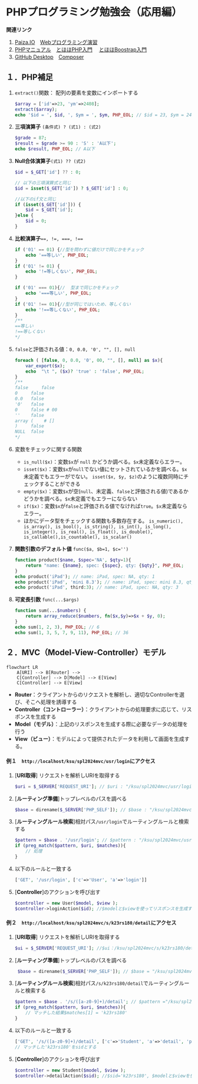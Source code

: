 # PHPプログラミング勉強会（応用編）


**関連リンク**
1. [Paiza.IO](https://paiza.io/ja/projects/new?language=php)　[Webプログラミング演習](http://www-dx.ip.kyusan-u.ac.jp/rs/site/r06wp/)
1. [PHPマニュアル](https://www.php.net/manual/ja/index.php)　[とほほPHP入門](https://www.tohoho-web.com/php/index.html)　 [とほほBoostrap入門](https://www.tohoho-web.com/bootstrap5/index.html)
1. [GitHub Desktop](https://docs.github.com/ja/desktop)　[Composer](https://getcomposer.org/download/)

## １．PHP補足

1. `extract()`関数： 配列の要素を変数にインポートする

    ```php
    $array = ['id'=>23, 'ym'=>2408];
    extract($array);
    echo '$id = ', $id, ', $ym = ', $ym, PHP_EOL; // $id = 23, $ym = 2408
    ```

1. **三項演算子** `(条件式) ? (式1) : (式2)`

   ```php
   $grade = 87;
   $result = $grade >= 90 : 'S' : 'A以下';
   echo $result, PHP_EOL; // A以下
   ```

1. **Null合体演算子**`(式1) ?? (式2)`

   ```php
   $id = $_GET['id'] ?? : 0;
   
   // 以下の三項演算式と同じ
   $id = isset($_GET['id']) ? $_GET['id'] : 0;
   
   //以下のif文と同じ
   if (isset($_GET['id'])) {
       $id = $_GET['id'];
   }else {
       $id = 0;
   }
   ```

1. **比較演算子**`==, !=, ===, !==`

   ```php
   if ('01' == 01) {//型を問わずに値だけで同じかをチェック
       echo '==等しい', PHP_EOL;
   }
   if ('01' != 01) {
       echo '!=等しくない', PHP_EOL;
   }
   
   if ('01' === 01){//  型まで同じかをチェック
       echo '===等しい', PHP_EOL;
   }
   if ('01' !== 01){//型が同じではいため、等しくない
       echo '!==等しくない', PHP_EOL;
   }
   /**
   ==等しい
   !==等しくない
   */
   ```
   
1. `false`と評価される値：`0, 0.0, '0', "", [], null `

   ```php
   foreach ( [false, 0, 0.0, '0', 00, "", [], null] as $x){
       var_export($x);
       echo  "\t ", ($x)? 'true' : 'false', PHP_EOL;
   }
   /**
   false	 false
   0	 false
   0.0	 false
   '0'	 false
   0	 false # 00
   ''	 false
   array (    # []
   )	 false
   NULL	 false
   */
   ```

1. 変数をチェックに関する関数

   - `is_null($x)`：変数`$x`が `null` かどうか調べる。`$x`未定義ならエラー。
   - `isset($x)`：変数`$x`が`null`でない値にセットされているかを調べる。`$x`未定義でもエラーがでない。
     `isset($x, $y, $z)`のように複数同時にチェックすることができる
   - `empty($x)`：変数`$x`が空(`null`、未定義、`false`と評価される値)であるかどうかを調べる。`$x`未定義でもエラーにならない
   - `if($x)`：変数`$x`が`false`と評価される値でなければ`true`。`$x`未定義ならエラー。
   - ほかにデータ型をチェックする関数も多数存在する。
     `is_numeric(), is_array(), is_bool(), is_string(), is_int(), is_long(), is_integer(), is_real(), is_float(), is_double(), is_callable(),is_countable(), is_scalar()`

1. **関数引数のデフォルト値** `func($a, $b=1, $c='')` 

   ```php
   function product($name, $spec='NA', $qty=1){
       return "name: {$name}, spec: {$spec}, qty: {$qty}", PHP_EOL;
   }
   echo product('iPad'); // name: iPad, spec: NA, qty: 1
   echo product('iPad', 'mini 8.3'); // name: iPad, spec: mini 8.3, qty: 1
   echo product('iPad', third:3); // name: iPad, spec: NA, qty: 3
   ```

1. **可変長引数** `func(...$args)`

   ```php
   function sum(...$numbers) {
       return array_reduce($numbers, fn($x,$y)=>$x + $y, 0);
   }
   echo sum(1, 2, 3), PHP_EOL; // 6
   echo sum(1, 3, 5, 7, 9, 11), PHP_EOL; // 36
   ```


## ２．MVC（Model-View-Controller）モデル


```mermaid
flowchart LR　
    A[URI] --> B[Router] --> 
    C[Controller] --> D[Model] --> E[View]
    C[Controller] --> E[View]
```

- **Router**：クライアントからのリクエストを解析し、適切なControllerを選び、そこへ処理を誘導する
- **Controller（コントローラー）**：クライアントからの処理要求に応じて、リスポンスを生成する
- **Model（モデル）**：上記のリスポンスを生成する際に必要なデータの処理を行う
- **View（ビュー）**：モデルによって提供されたデータを利用して画面を生成する。



#### 例１　`http://localhost/ksu/spl2024mvc/usr/login`にアクセス

1. [**URI取得**] リクエストを解析しURIを取得する

    ```php
    $uri = $_SERVER['REQUEST_URI']; // $uri : "/ksu/spl2024mvc/usr/login"
    ```

1. [**ルーティング準備**]トップレベルのパスを調べる

    ```php
    $base = direname($_SERVER['PHP_SELF']); // $base : "/ksu/spl2024mvc"
    ```

1. [**ルーティングルール検索**]相対パス`/usr/login`でルーティングルールと検索する

    ```php
    $pattern = $base . '/usr/login'; // $pattern : "/ksu/spl2024mvc/usr/login" 
    if (preg_match($pattern, $uri, $matches)){
        // 処理
    }
    ```

1. 以下のルールと一致する

    ```php
    ['GET', '/usr/login', ['c'=>'User', 'a'=>'login']]
    ```

1. [**Controller**]のアクションを呼び出す

    ```php
    $controller = new User($model, $view );
    $controller->loginAction($id); //$modelと$viewを使ってリスポンスを生成する
    ```

#### 例２　`http://localhost/ksu/spl2024mvc/s/k23rs180/detail`にアクセス

1. [**URI取得**] リクエストを解析しURIを取得する
   
   ```php
   $ui = $_SERVER['REQUEST_URI']; //$ui：/ksu/spl2024mvc/s/k23rs180/detail
   ```
   
1. [**ルーティング準備**]トップレベルのパスを調べる
   
   ```php
    $base = direname($_SERVER['PHP_SELF']); // $base = "/ksu/spl2024mvc"
   ```
   
1. [**ルーティングルール検索**]相対パス`/s/k23rs180/detail`でルーティングルールと検索する

    ```php
    $pattern = $base . '/s/([a-z0-9]+)/detail'; // $pattern ="/ksu/spl2024mvc/s/([a-z0-9]+)/detail" 
    if (preg_match($pattern, $uri, $matches)){
        // マッチした結果$matches[1] = 'k23rs180'
    }
    ```

1. 以下のルールと一致する

   ```php
   ['GET', '/s/([a-z0-9]+)/detail', ['c'=>'Student', 'a'=>'detail', 'p'=>['sid']]]
   // マッチした'k23rs180'をsidとする
1. [**Controller**]のアクションを呼び出す
    ```php
    $controller = new Student($model, $view );
    $controller->detailAction($sid); //$sid='k23rs180', $modelと$viewを使ってリスポンスを生成する